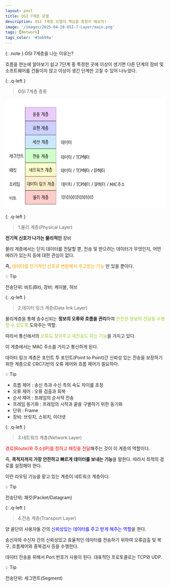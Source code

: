```yaml
---
layout: post
title: OSI 7계층 모델
description: OSI 7계층 모델의 핵심을 총정리 해보자!
image: '/images/2025-04-28-OSI-7-Layer/main.png'
tags: [Network]
tags_color: '#3eb99a'
---
```


{: .note }
OSI 7계층을 나눈 이유는?

흐름을 한눈에 알아보기 쉽고 7단계 중 특정한 곳에 이상이 생기면 다른 단계의 장비 및 소프트웨어를 건들이지 않고 이상이 생긴 단계만 고칠 수 있어 나누었다.

{: .q-left }
> OSI 7계층 종류

![layer](../images/2025-04-28-OSI-7-Layer/layer.png)

{: .q-left }

> 1.물리 계층(Physical Layer)

**전기적 신호가 나가는 물리적인** 장비

물리 계층에서는 단지 데이터를 전달할 뿐, 전송 및 받으려는 데이터가 무엇인지, 어떤 에러가 있는지 등에 대한 관심이 없다.

즉, <span style="color:orange"> 데이터를 전기적인 신호로 변환해서 주고받는 기능 </span>만 있을 뿐이다.

💡 Tip

전송단위: 비트(Bit), 장비: 케이블, 허브



{: .q-left }

> 2.데이터 링크 계층(Data link Layer)

물리계층을 통해 송수신되는 **정보의 오류와 흐름을 관리**하여 <span style="color:yellowgreen">안전한 정보의 전달을 수행할 수 있도록</span> 도와주는 역할. 

따라서 통신에서의  <span style="color:yellowgreen">오류도 찾아주고 재전송도 하는 기능</span>을 가지고 있다.

이 계층에서는 MAC 주소를 가지고 통신하게 된다.

데이터 링크 계층은 포인트 투 포인트(Point to Point)간 신뢰성 있는 전송을 보장하기 위한 계층으로 CRC기반의 오류 제어와 흐름 제어가 필요하다.

💡 Tip

- 흐름 제어 : 송신 측과 수신 측의 속도 차이를 조정
- 오류 제어 : 오류 검출과 회복
- 순서 제어 : 프레임의 순서적 전송
- 프레임 동기화 : 프레임의 시작과 끝을 구별하기 위한 동기화
- 단위 : Frame
- 장비: 브릿지, 스위치, 이더넷



{: .q-left }

> 3.네트워크 계층(Network Layer)

<span style="color:red">경로(Route)와 주소(IP)를 정하고 패킷을 전달</span>해주는 것이 이 계층의 역할이다.

즉, **목적지까지 가장 안전하고 빠르게 데이터를 보내는 기능**을 말한다. 따라서 최적의 경로를 설정해야 한다.

이런 라우팅 기능을 맡고 있는 계층이 네트워크 계층이다.

💡 Tip

전송단위: 패킷(Packet/Datagram)



{: .q-left }

> 4.전송 계층(Transport Layer)

양 끝단의 사용자들 간의 <span style="color:blue">신뢰성있는 데이터를 주고 받게 해주는 역할</span>을 한다.

송신자와 수신자 간의 신뢰성있고 효율적인 데이터를 전송하기 위하여 오류검출 및 복구, 흐름제어와 중복검사 등을 수행한다.

데이터 전송을 위해서 Port 번호가 사용이 된다. 대표적인 프로토콜로는 TCP와 UDP.

💡 Tip

전송단위: 세그먼트(Segment)
